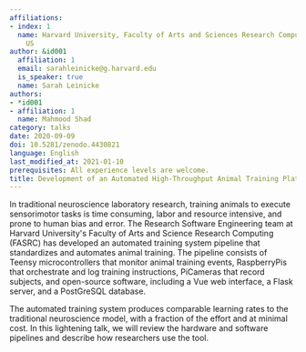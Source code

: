 ```yaml
---
affiliations:
- index: 1
  name: Harvard University, Faculty of Arts and Sciences Research Computing (FASRC),
    US
author: &id001
  affiliation: 1
  email: sarahleinicke@g.harvard.edu
  is_speaker: true
  name: Sarah Leinicke
authors:
- *id001
- affiliation: 1
  name: Mahmood Shad
category: talks
date: 2020-09-09
doi: 10.5281/zenodo.4430821
language: English
last_modified_at: 2021-01-10
prerequisites: All experience levels are welcome.
title: Development of an Automated High-Throughput Animal Training Platform
---
```


In traditional neuroscience laboratory research, training animals to execute sensorimotor tasks is time consuming, labor and resource intensive, and prone to human bias and error.  The Research Software Engineering team at Harvard University's Faculty of Arts and Science Research Computing (FASRC) has developed an automated training system pipeline that standardizes and automates animal training.  The pipeline consists of Teensy microcontrollers that monitor animal training events, RaspberryPis that orchestrate and log training instructions, PiCameras that record subjects, and open-source software, including a Vue web interface, a Flask server, and a PostGreSQL database.

The automated training system produces comparable learning rates to the traditional neuroscience model, with a fraction of the effort and at minimal cost.  In this lightening talk, we will review the hardware and software pipelines and describe how researchers use the tool.